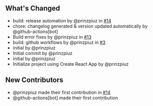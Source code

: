 ## What's Changed

- build: release automation by @prinzpiuz in [#14](https://github.com/prinzpiuz/looi/pull/14)
- chore: changelog generated & version updated automatically by @github-actions[bot]
- Build error fixes by @prinzpiuz in [#13](https://github.com/prinzpiuz/looi/pull/13)
- build: github workflows by @prinzpiuz in [#3](https://github.com/prinzpiuz/looi/pull/3)
- initial by @prinzpiuz
- Initial commit by @prinzpiuz
- initial by @prinzpiuz
- Initialize project using Create React App by @prinzpiuz

## New Contributors

- @prinzpiuz made their first contribution in [#14](https://github.com/prinzpiuz/looi/pull/14)
- @github-actions[bot] made their first contribution

<!-- generated by git-cliff -->
